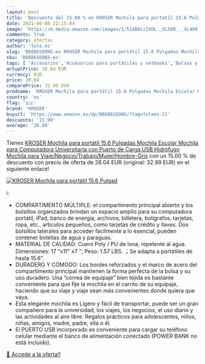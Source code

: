 ```yaml
---
layout: post
title: 'Descuento del 15.00 % en KROSER Mochila para portátil 15.6 Pulgad'
date: 2021-06-08 22:15:04
image: 'https://m.media-amazon.com/images/I/51XBXcz2XOL._SL500_._SL400_.jpg'
comments: true
category: ofertas
author: 'tole.es'
slug: 'B08865Q9N5-es KROSER Mochila para portátil 15.6 Pulgadas Mochila Escolar...'
sku: 'B08865Q9N5-es'
tags: [ 'Accesorios','Accesorios para portátiles y netbooks','Bolsas y fundas para portátiles y netbooks','Informática','Mochilas para portátiles y netbooks','escolar','kroser','mochila', ]
actualPrice: 28.04 EUR
currency: EUR
price: 28.04
comparePrice: 32.99 EUR
prodname: 'KROSER Mochila para portátil 15.6 Pulgadas Mochila Escolar Mochila para Computadora Universitaria con Puerto de Carga USB Hidrófugo Mochila para Viaje/Negocio/Trabajo/Mujer/Hombre-Gris'
country: 'es'
flag: '🇪🇸'
brand: 'KROSER'
buyurl: 'https://www.amazon.es/dp/B08865Q9N5/?tag=tolees-21'
descuento: '15.00'
average: '28.04'
---
```


Tienes [KROSER Mochila para portátil 15.6 Pulgadas Mochila Escolar Mochila para Computadora Universitaria con Puerto de Carga USB Hidrófugo Mochila para Viaje/Negocio/Trabajo/Mujer/Hombre-Gris](https://www.amazon.es/dp/B08865Q9N5/?tag=tolees-21) con un 15.00 % de descuento con precio de oferta de 28.04 EUR (original: 32.99 EUR) en el siguiente enlace!

[![KROSER Mochila para portátil 15.6 Pulgad](https://m.media-amazon.com/images/I/51XBXcz2XOL._SL500_._SL400_.jpg)](https://www.amazon.es/dp/B08865Q9N5/?tag=tolees-21)

ℹ️:

- COMPARTIMENTO MÚLTIPLE: el compartimento principal abierto y los bolsillos organizados brindan un espacio amplio para su computadora portátil, iPad, banco de energía, archivos, billetera, bolígrafos, tarjetas, ropa, etc., artículos pequeños, como tarjetas de crédito y llaves. Dos bolsillos laterales para acceder fácilmente a lo esencial, pueden contener botellas de agua y paraguas.
- MATERIAL DE CALIDAD: Cuero Poly / PU de lona, repelente al agua. Dimensiones: 17 "x11" x7 "; Peso: 1.57 LBS. ；Se adapta a portátiles de hasta 15.6".
- DURADERO Y CÓMODO: Los bordes reforzados y el marco de acero del compartimento principal mantienen la forma perfecta de la bolsa y su uso duradero. Una “correa de equipaje” bien tejida es bastante conveniente para que fije la mochila en el carrito de su equipaje, haciendo que su viaje y viaje sean más convenientes donde quiera que vaya.
- Esta elegante mochila es Ligero y fácil de transportar, puede ser un gran compañero para la universidad, los viajes, los negocios, el uso diario y las actividades al aire libre. Regalos prácticos para adolescentes, niños, niñas, amigos, madre, padre, ella o él.
- El PUERTO USB incorporado es conveniente para cargar su teléfono celular mediante el banco de alimentación conectado (POWER BANK no está incluido).

[🛒 Accede a la oferta!!](https://www.amazon.es/dp/B08865Q9N5/?tag=tolees-21)
